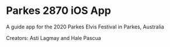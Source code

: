 # Parkes 2870 iOS App
A guide app for the 2020 Parkes Elvis Festival in Parkes, Australia

Creators: Asti Lagmay and Hale Pascua
